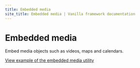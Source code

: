 ```yaml
---
title: Embedded media
site_title: Embedded media | Vanilla framework documentation
---
```


# Embedded media

Embed media objects such as videos, maps and calendars.

<a href="https://vanilla-framework.github.io/vanilla-framework/examples/utilities/embedded-media/"
    class="js-example">
    View example of the embedded media utility
</a>